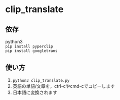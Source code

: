 # clip_translate

## 依存
python3  
`pip install pyperclip`  
`pip install googletrans`

## 使い方
1. `python3 clip_translate.py`
2. 英語の単語/文章を，ctrl-cやcmd-cでコピーします
3. 日本語に変換されます
